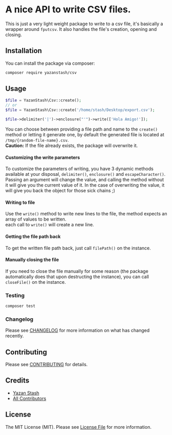 # A nice API to write CSV files.

This is just a very light weight package to write to a csv file, it's basically a wrapper around `fputcsv`.
It also handles the file's creation, opening and closing.

## Installation

You can install the package via composer:

```bash
composer require yazanstash/csv
```

## Usage

``` php
$file = YazanStash\Csv::create();
// or
$file = YazanStash\Csv::create('/home/stash/Desktop/export.csv');

$file->delimiter('|')->enclosure("'")->write(['Hola Amigo!']);
```

You can choose between providing a file path and name to the `create()` method or letting it generate one, by default the generated file is located at `/tmp/{random-file-name}.csv`.  
**Caution:** If the file already exists, the package will overwrite it.

#### Customizing the write parameters

To customize the parameters of writing, you have 3 dynamic methods available at your disposal, `delimiter()`, `enclosure()` and `escapeCharacter()`. Passing an argument will change the value, and calling the method without it will give you the current value of it. In the case of overwriting the value, it will give you back the object for those sick chains ;)

#### Writing to file

Use the `write()` method to write new lines to the file, the method expects an array of values to be written.  
each call to `write()` will create a new line.

#### Getting the file path back

To get the written file path back, just call `filePath()` on the instance.

#### Manually closing the file

If you need to close the file manually for some reason (the package automatically does that upon destructing the instance), you can call `closeFile()` on the instance.

### Testing

``` bash
composer test
```

### Changelog

Please see [CHANGELOG](CHANGELOG.md) for more information on what has changed recently.

## Contributing

Please see [CONTRIBUTING](CONTRIBUTING.md) for details.

## Credits

- [Yazan Stash](https://github.com/Yazan-Stash)
- [All Contributors](../../contributors)

## License

The MIT License (MIT). Please see [License File](LICENSE.md) for more information.
